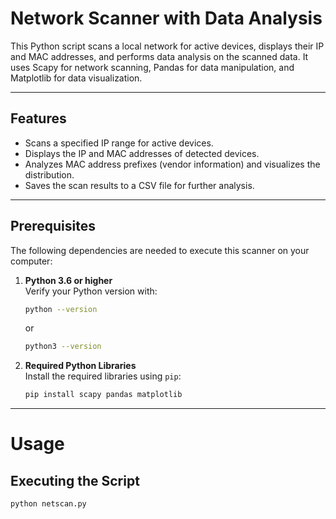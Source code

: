 # Network Scanner with Data Analysis

This Python script scans a local network for active devices, displays their IP and MAC addresses, and performs data analysis on the scanned data. It uses Scapy for network scanning, Pandas for data manipulation, and Matplotlib for data visualization.

---

## Features

- Scans a specified IP range for active devices.
- Displays the IP and MAC addresses of detected devices.
- Analyzes MAC address prefixes (vendor information) and visualizes the distribution.
- Saves the scan results to a CSV file for further analysis.

---

## Prerequisites

The following dependencies are needed to execute this scanner on your computer:

1. **Python 3.6 or higher**  
   Verify your Python version with:
     ```bash
     python --version
     ```
     or
     ```bash
     python3 --version
     ```

2. **Required Python Libraries**  
   Install the required libraries using `pip`:
   ```bash
   pip install scapy pandas matplotlib
   ```
---
# Usage

## Executing the Script
 
```bash
python netscan.py
```
